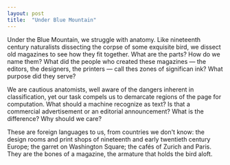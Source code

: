 ```yaml
---
layout: post
title:  "Under Blue Mountain"
---
```


Under the Blue Mountain, we struggle with anatomy.  Like nineteenth
century naturalists dissecting the corpse of some exquisite bird, we dissect
old magazines to see how they fit together.  What are the parts?  How do we
name them?  What did the people who created these magazines — the editors, the
designers, the printers — call thes zones of significan ink?  What purpose did
they serve?

We are cautious anatomists, well aware of the dangers inherent in
classification, yet our task compels us to demarcate regions of the page for
computation.  What should a machine recognize as text?  Is that a commercial
advertisement or an editorial announcement?  What is the difference?  Why
should we care?

These are foreign languages to us, from countries we don't know: the design
rooms and print shops of nineteenth and early twentieth century Europe; the
garret on Washington Square; the cafés of Zurich and Paris.  They are the
bones of a magazine, the armature that holds the bird aloft.
